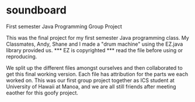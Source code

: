 # soundboard
First semester Java Programming Group Project

This was the final project for my first semester Java programming class.  My Classmates, Andy, Shane and I made a "drum machine" using the EZ.java library provided us.  *** EZ is copyrighted *** read the file before using or reproducing.

We split up the different files amongst ourselves and then collaborated to get this final working version.  Each file has attribution for the parts we each worked on.  This was our first group project together as ICS student at University of Hawaii at Manoa, and we are all still friends after meeting eaother for this goofy project.

